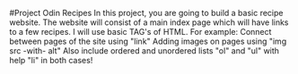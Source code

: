 #Project Odin Recipes
In this project, you are going to build a basic recipe website.
The website will consist of a main index page which will have links to a few recipes.
I will use basic TAG's of HTML.
For example:
Connect between pages of the site using "link"
Adding images on pages using "img src -with- alt"
Also include ordered and unordered lists "ol" and "ul" with help "li" in both cases!
